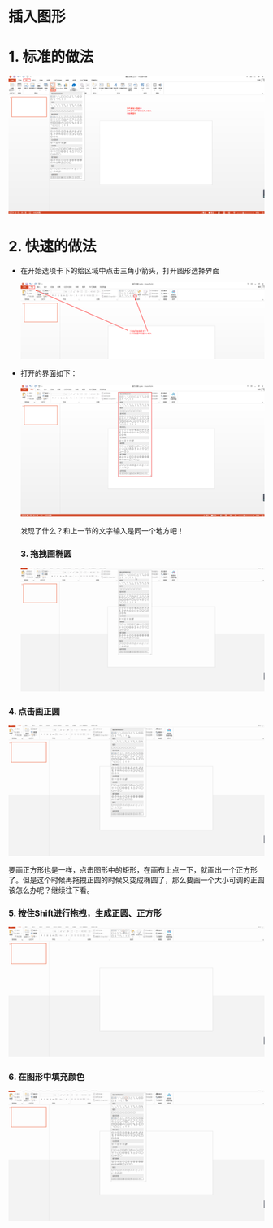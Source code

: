 # 插入图形

# 1. 标准的做法

   ![image-20201011112118029](https://raw.githubusercontent.com/huxiaoning/img/master/20201011112120.png)

# 2. 快速的做法

- 在开始选项卡下的绘区域中点击三角小箭头，打开图形选择界面

   ![image-20201011112400969](https://raw.githubusercontent.com/huxiaoning/img/master/20201011112404.png)

- 打开的界面如下：

   ![image-20201011112555462](https://raw.githubusercontent.com/huxiaoning/img/master/20201011112558.png)
   
   发现了什么？和上一节的文字输入是同一个地方吧！
   
   ### 3. 拖拽画椭圆
   
   ![拖拽画椭圆](https://raw.githubusercontent.com/huxiaoning/img/master/20201011142624.gif)

### 4. 点击画正圆

![点击画正圆](https://raw.githubusercontent.com/huxiaoning/img/master/20201011143142.gif)

要画正方形也是一样，点击图形中的矩形，在画布上点一下，就画出一个正方形了。但是这个时候再拖拽正圆的时候又变成椭圆了，那么要画一个大小可调的正圆该怎么办呢？继续往下看。

### 5. 按住Shift进行拖拽，生成正圆、正方形

![按住Shift进行拖拽](https://raw.githubusercontent.com/huxiaoning/img/master/20201011143758.gif)

### 6. 在图形中填充颜色

![在图形中填充颜色](https://raw.githubusercontent.com/huxiaoning/img/master/20201011144146.gif)